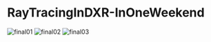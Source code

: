 # RayTracingInDXR-InOneWeekend
![final01](https://github.com/73begonia/RayTracingInDXR-InOneWeekend/assets/52500723/b7f1ff93-3c68-40a1-86a2-b4ff54abbb6d)
![final02](https://github.com/73begonia/RayTracingInDXR-InOneWeekend/assets/52500723/d40d8776-337f-47fb-8b92-b73781fd900c)
![final03](https://github.com/73begonia/RayTracingInDXR-InOneWeekend/assets/52500723/fae729f0-7f8a-4202-b3de-7d1e9035a348)
